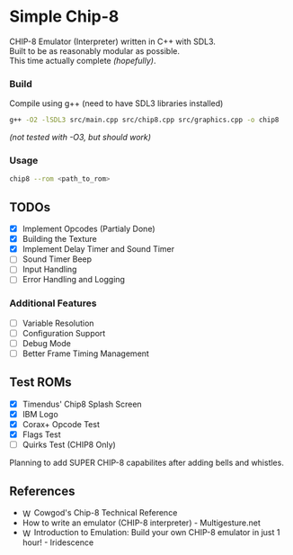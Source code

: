 # Simple Chip-8
CHIP-8 Emulator (Interpreter) written in C++ with SDL3.  
Built to be as reasonably modular as possible.  
This time actually complete *(hopefully)*.  

### Build
Compile using g++ (need to have SDL3 libraries installed)
```bash
g++ -O2 -lSDL3 src/main.cpp src/chip8.cpp src/graphics.cpp -o chip8
```
*(not tested with -O3, but should work)*

### Usage
```bash
chip8 --rom <path_to_rom>
```

## TODOs 
- [x] Implement Opcodes (Partialy Done)
- [x] Building the Texture
- [x] Implement Delay Timer and Sound Timer
- [ ] Sound Timer Beep
- [ ] Input Handling
- [ ] Error Handling and Logging

### Additional Features
- [ ] Variable Resolution
- [ ] Configuration Support
- [ ] Debug Mode
- [ ] Better Frame Timing Management

## Test ROMs
- [x] Timendus' Chip8 Splash Screen
- [x] IBM Logo
- [x] Corax+ Opcode Test
- [x] Flags Test
- [ ] Quirks Test (CHIP8 Only)

Planning to add SUPER CHIP-8 capabilites after adding bells and whistles.

## References
- <a style="text-decoration:none" href="http://devernay.free.fr/hacks/chip8/C8TECH10.HTM">
    <img src="https://www.google.com/s2/favicons?domain=devernay.free.fr" alt="Website Icon" width="16" height="16" style="vertical-align: middle;"/> Cowgod's Chip-8 Technical Reference
    </a>

- <a style="text-decoration:none" href="https://multigesture.net/articles/how-to-write-an-emulator-chip-8-interpreter/">
    How to write an emulator (CHIP-8 interpreter) - Multigesture.net
    </a>

- <a style="text-decoration:none" href="https://youtu.be/YHkBgR6yvbY?si=Fj21qiRvNa_rC_jQ">
    <img src="https://www.google.com/s2/favicons?domain=youtu.be" alt="Website Icon" width="16" height="16" style="vertical-align: middle;"/> Introduction to Emulation: Build your own CHIP-8 emulator in just 1 hour! - Iridescence
    </a>
